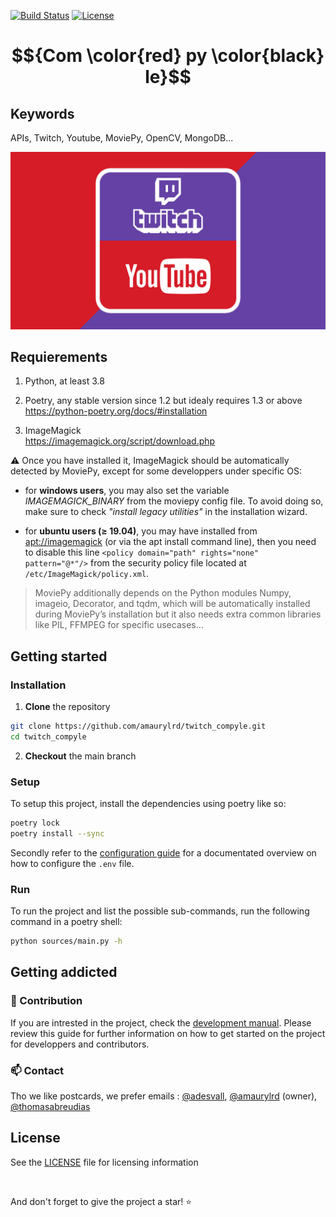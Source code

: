 <!-- markdownlint-disable MD029 MD041 MD042 MD045 -->

[![Build Status](https://app.travis-ci.com/amaurylrd/twitch_compyle.svg?token=8zCbm6e8xiaKAE2XXKzm&branch=main)](https://app.travis-ci.com/amaurylrd/twitch_compyle) [![License](https://img.shields.io/badge/License-Apache_2.0-blue.svg)](https://opensource.org/licenses/Apache-2.0)

# $${Com \color{red} py \color{black} le}$$

## Keywords

APIs, Twitch, Youtube, MoviePy, OpenCV, MongoDB...

![](.github/doc/media/twitch-youtube-logo-banner.jpg)

## Requierements

1. Python, at least 3.8

2. Poetry, any stable version since 1.2 but idealy requires 1.3 or above <br>
<https://python-poetry.org/docs/#installation>

1. ImageMagick <br>
<https://imagemagick.org/script/download.php>

:warning: Once you have installed it, ImageMagick should be automatically detected by MoviePy, except for some developpers under specific OS:

- for **windows users**, you may also set the variable _IMAGEMAGICK_BINARY_ from the moviepy config file. To avoid doing so, make sure to check _"install legacy utilities"_ in the installation wizard.
  
- for **ubuntu users (≥ 19.04)**, you may have installed from [apt://imagemagick]() (or via the apt install command line), then you need to disable this line ``<policy domain="path" rights="none" pattern="@*"/>`` from the security policy file located at ``/etc/ImageMagick/policy.xml``.

> MoviePy additionally depends on the Python modules Numpy, imageio, Decorator, and tqdm, which will be automatically installed during MoviePy’s installation but it also needs extra common libraries like PIL, FFMPEG for specific usecases...

## Getting started

### Installation

1. **Clone** the repository

```sh
git clone https://github.com/amaurylrd/twitch_compyle.git
cd twitch_compyle
```

2. **Checkout** the main branch

### Setup

To setup this project, install the dependencies using poetry like so:

```sh
poetry lock
poetry install --sync
```

Secondly refer to the [configuration guide](.github/doc/CONFIGURATION.md) for a documentated overview on how to configure the ``.env`` file.

### Run

To run the project and list the possible sub-commands, run the following command in a poetry shell:

```sh
python sources/main.py -h
```

## Getting addicted

### 🚧 Contribution

If you are intrested in the project, check the [development manual](.github/doc/CONTRIBUTING.md).
Please review this guide for further information on how to get started on the project for developpers and contributors.

### 📫 Contact
  
Tho we like postcards, we prefer emails : [@adesvall](https://github.com/adesvall), [@amaurylrd](https://github.com/amaurylrd) (owner), [@thomasabreudias](https://github.com/ThomasAbreuDias)

## License

See the [LICENSE](/LICENSE) file for licensing information

<br>

And don't forget to give the project a star! :star:
